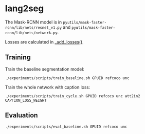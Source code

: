 # lang2seg
The Mask-RCNN model is in `pyutils/mask-faster-rcnn/lib/nets/resnet_v1.py` and `pyutils/mask-faster-rcnn/lib/nets/network.py`.

Losses are calculated in [_add_losses()](https://github.com/wenz116/lang2seg/blob/master/pyutils/mask-faster-rcnn/lib/nets/network.py#L373).

## Training
Train the baseline segmentation model:
```
./experiments/scripts/train_baseline.sh GPUID refcoco unc
```
Train the whole network with caption loss:
```
./experiments/scripts/train_cycle.sh GPUID refcoco unc att2in2 CAPTION_LOSS_WEIGHT
```
## Evaluation
```
./experiments/scripts/eval_baseline.sh GPUID refcoco unc
```

